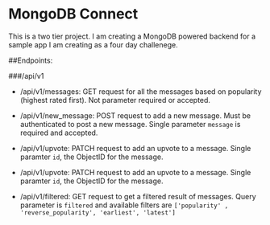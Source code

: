 MongoDB Connect
===============

This is a two tier project. I am creating a MongoDB powered backend for a sample app I am creating as a four day challenege.


##Endpoints:

###/api/v1

- /api/v1/messages: GET request for all the messages based on popularity (highest rated first). Not parameter required or accepted.

- /api/v1/new_message: POST request to add a new message. Must be authenticated to post a new message. Single parameter `message` is required and accepted.

- /api/v1/upvote: PATCH request to add an upvote to a message. Single paramter `id`, the ObjectID for the message. 

- /api/v1/upvote: PATCH request to add an upvote to a message. Single paramter `id`, the ObjectID for the message. 

- /api/v1/filtered: GET request to get a filtered result of messages. Query parameter is `filtered` and available filters are `['popularity' , 'reverse_popularity', 'earliest', 'latest'] `